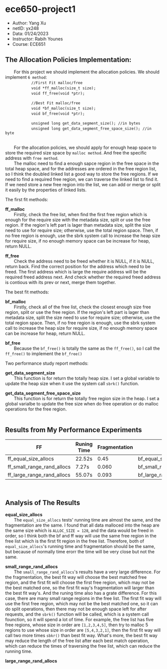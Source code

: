 # ece650-project1

 - Author: Yang Xu
 - netID: yx248
 - Data: 01/24/2023
 - Instructor: Rabih Younes
 - Course: ECE651

## The Allocation Policies Implementation:

&emsp;&emsp;For this project we should implement the allocation policies. We should implement `6 method`:<br>
&emsp;&emsp;&emsp;&emsp;&emsp;&emsp;`//First Fit malloc/free`<br>
&emsp;&emsp;&emsp;&emsp;&emsp;&emsp;`void *ff_malloc(size_t size);`<br>
&emsp;&emsp;&emsp;&emsp;&emsp;&emsp;`void ff_free(void *ptr);`<br>

&emsp;&emsp;&emsp;&emsp;&emsp;&emsp;`//Best Fit malloc/free`<br>
&emsp;&emsp;&emsp;&emsp;&emsp;&emsp;`void *bf_malloc(size_t size);`<br>
&emsp;&emsp;&emsp;&emsp;&emsp;&emsp;`void bf_free(void *ptr);`<br>

&emsp;&emsp;&emsp;&emsp;&emsp;&emsp;`unsigned long get_data_segment_size(); //in bytes`<br>
&emsp;&emsp;&emsp;&emsp;&emsp;&emsp;`unsigned long get_data_segment_free_space_size(); //in byte`<br>
<br>

&emsp;&emsp;For the allocation policies, we should apply for enough heap space to store the required size space by `malloc method`. And free the specific address with `free method`.<br>
&emsp;&emsp;The malloc need to find a enough sapce region in the free space in the total heap space, and for the addresses are ordered in the free region list, so I think the doubled linked list a good way to store the free regions. If we need to find a required free region, we can traverse the linked list to find it. If we need store a new free region into the list, we can add or merge or split it easily by the properties of linked lists.<br>

The first fit methods:<br>

**ff_malloc**<br>
&emsp;&emsp;Firstly, check the free list, when find the first free region which is enough for the require size with the metadata size, split or use the free region. If the region's left part is lager than metadata size, split the size need to use for require size; otherwise, use the total region space. Then, if no free region is enough, use the sbrk system call to increase the heap size for require size, if no enough memory space can be increase for heap, return NULL.<br>

**ff_free**<br>
&emsp;&emsp;Check the address need to be freed whether it is NULL, if it is NULL, return back. Find the correct position for the address which need to be freed. The first address which is large the require address will be the required freed address next. And check whether the required freed address is contious with its prev or next, merge them together.<br>

The best fit methods:<br>

**bf_malloc**<br>
&emsp;&emsp;Firstly, check all of the free list, check the closest enough size free region, split or use the free region. If the region's left part is lager than metadata size, split the size need to use for require size; otherwise, use the total region space. Then, if no free region is enough, use the sbrk system call to increase the heap size for require size, if no enough memory space can be increase for heap, return NULL.<br>

**bf_free**<br>
&emsp;&emsp;Because the `bf_free()` is totally the same as the `ff_free()`, so I call the `ff_free()` to implement the `bf_free()`<br>

Two performance study report methods:<br>

**get_data_segment_size**<br>
&emsp;&emsp;This function is for return the totally heap size. I set a global variable to update the heap size when it use the system call `sbrk()` function.<br>

**get_data_segment_free_space_size**<br>
&emsp;&emsp;This function is for return the totally free region size in the heap. I set a global varialbe to update the free size when do free operation or do malloc operations for the free region.<br>
<br>

## Results from My Performance Experiments

| FF | Runing Time | Fragmentation | BF | Runing Time | Fragmentation |
|  ----  | ----  |  ----  | ----  |  ----  | ----  |
| ff_equal_size_allocs | 22.52s | 0.45 | bf_equal_size_allocs | 22.34s | 0.45 |
| ff_small_range_rand_allocs | 7.27s | 0.060 | bf_small_range_rand_allocs | 1.84s | 0.022 |
| ff_large_range_rand_allocs | 55.07s | 0.093 | bf_large_range_rand_allocs | 67.67s | 0.042 |
<br>

## Analysis of The Results

**equal_size_allocs**<br>
&emsp;&emsp;The `equal_size_allocs` tests' running time are almost the same, and the fragmentation are the same. I found that all data malloced into the heap are the same size which is `ALLOC_SIZE = 128`, and the data would be freed in order, so I think both the bf and ff way will use the same free region in the free list which is the first fit region in the free list. Therefore, both of `equal_size_allocs`'s running time and fragmentation should be the same, but because of normally time erorr the time will be very close but not the same.<br>

**small_range_rand_allocs**<br>
&emsp;&emsp;The `small_range_rand_allocs`'s results have a very large difference. For the fragmentation, the best fit way will choose the best matched free region, and the first fit will choose the first free region, which may not be the best matched one, so the first fit way's fragmentation will larger than the best fit way's. And the runing time also has a grate difference. For this case, there are many small range regions in the free list. The first fit way will use the first free region, which may not be the best matched one, so it can do split operations, then there may not be enough space left for after requests, and the `sbrk()` function will be called, which is a system call founction, so it will spend a lot of time. For example, the free list has five free regions, whose size in order are `[1,2,3,4,5]`, then try to malloc 5 regions to use whose size in order are `[5,4,3,2,1]`, then the first fit way will call two more times `sbkr()` than best fit way. What's more, the best fit way may reduce the length of the free list after each best match operation, which can reduce the times of traversing the free list, which can reduce the running time.<br>

**large_range_rand_allocs**<br>
&emsp;&emsp;<br>
<br>




